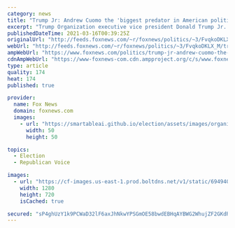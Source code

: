 ```yaml
---
category: news
title: "Trump Jr: Andrew Cuomo the 'biggest predator in American politics today'"
excerpt: "Trump Organization executive vice president Donald Trump Jr. slammed New York Democratic Gov. Andrew Cuomo in the wake of a seventh accusation of sexual misconduct."
publishedDateTime: 2021-03-16T00:39:25Z
originalUrl: "http://feeds.foxnews.com/~r/foxnews/politics/~3/FvqkoDKLX_M/trump-jr-andrew-cuomo-the-biggest-predator-in-american-politics-today"
webUrl: "http://feeds.foxnews.com/~r/foxnews/politics/~3/FvqkoDKLX_M/trump-jr-andrew-cuomo-the-biggest-predator-in-american-politics-today"
ampWebUrl: "https://www.foxnews.com/politics/trump-jr-andrew-cuomo-the-biggest-predator-in-american-politics-today.amp"
cdnAmpWebUrl: "https://www-foxnews-com.cdn.ampproject.org/c/s/www.foxnews.com/politics/trump-jr-andrew-cuomo-the-biggest-predator-in-american-politics-today.amp"
type: article
quality: 174
heat: 174
published: true

provider:
  name: Fox News
  domain: foxnews.com
  images:
    - url: "https://smartableai.github.io/election/assets/images/organizations/foxnews.com-50x50.jpg"
      width: 50
      height: 50

topics:
  - Election
  - Republican Voice

images:
  - url: "https://cf-images.us-east-1.prod.boltdns.net/v1/static/694940094001/9e51c902-2e32-430c-b7b3-56b5b1fe6650/16179807-06e0-4a45-9149-cf035b800f32/1280x720/match/image.jpg"
    width: 1280
    height: 720
    isCached: true

secured: "sP4ghUzY1k9PCWaD32lF6axJhNkwYPSGmOE58bwdEBHqAYBWG2WhujZF2GKdRAD7fTiMZI1/96+L+28KLt0ZyIaNRCdOPZXDhTqMVbYTsdAUFPqAOP0/oSisYoNc+Q3UU1GX38KnpHzhmLJay/9w9g2f694wRdcM99MO2BjUqO0fH6ZHBdF3aLLBjjttsD5drWSE0xP++3y67RJoOUia+1eVCh2Byi+m0gUmhQS+MBURUED+rkwzusnQuSz75gHPUB3zGzr7mg1joUDaKASIkEyHymgyJxWzVVwMTpsGBQamAEbJhP0cKi2e7/iya91WCUEjuR/MUe56uE8J5WMjxP1c7J03dMgxM35+MqTVGjk=;VZMRCkyKxz6JVAnUAsgHHw=="
---
```


